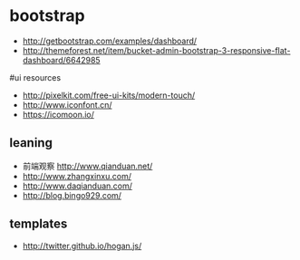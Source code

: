 # bootstrap

* <http://getbootstrap.com/examples/dashboard/>
* <http://themeforest.net/item/bucket-admin-bootstrap-3-responsive-flat-dashboard/6642985>

#ui resources

* <http://pixelkit.com/free-ui-kits/modern-touch/>
* <http://www.iconfont.cn/>
* <https://icomoon.io/>

##  leaning

* 前端观察 <http://www.qianduan.net/>
*  <http://www.zhangxinxu.com/>
*  <http://www.daqianduan.com/>
*  <http://blog.bingo929.com/>

## templates

* <http://twitter.github.io/hogan.js/>
